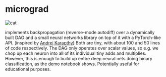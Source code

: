 # micrograd


![cat](https://github.com/shirinyamani/micrograd/assets/75791599/cc6852a5-a84e-4d0a-9a70-27d577090b44)

implements backpropagation (reverse-mode autodiff) over a dynamically built DAG and a small neural networks library on top of it with a PyTorch-like API. (inspired by [Andrej Karapthy](https://github.com/karpathy)) Both are tiny, with about 100 and 50 lines of code respectively. The DAG only operates over scalar values, so e.g. we chop up each neuron into all of its individual tiny adds and multiplies. However, this is enough to build up entire deep neural nets doing binary classification, as the demo notebook shows. Potentially useful for educational purposes.